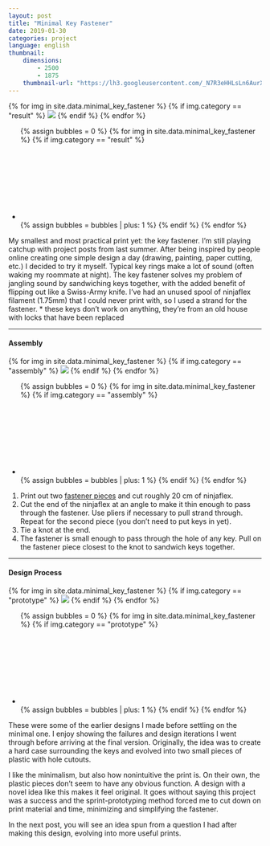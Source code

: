 ```yaml
---
layout: post
title: "Minimal Key Fastener"
date: 2019-01-30
categories: project
language: english
thumbnail: 
    dimensions: 
        - 2500
        - 1875
    thumbnail-url: "https://lh3.googleusercontent.com/_N7R3eHHLsLn6AurX-64pbwwaQsymcUJ7Ckjxxwojny3evKHr9g8Rylr5StMM_jiE8CMQAibUBsY1gVloxzgbq5q1G2luPPXVyI_gGJIjeJO8krjanXkqhR5bkm1QWm_9O4IX8IkryQ=w1920-h1080"
---
```


<main>
    <div>
        <div id="result" class="slide-gallery">
        {% for img in site.data.minimal_key_fastener %}
            {% if img.category == "result" %}
                <img class="slides" src="{{img.img-url}}">
            {% endif %}
        {% endfor %}
        <ul class="controls">
            {% assign bubbles = 0 %}
                {% for img in site.data.minimal_key_fastener %}
                    {% if img.category == "result" %}
                        <li class="slide-bubble highlight show" onclick="currentSlide({{bubbles}}, '#result')" onmouseover="currentSlide({{bubbles}}, '#result')">
                            <svg><circle/></svg> 
                        </li>
                        {% assign bubbles = bubbles | plus: 1 %}
                    {% endif %}
                {% endfor %}
        </ul>
    </div>
    <p>
        My smallest and most practical print yet: the key fastener. I’m still playing catchup with project posts from last summer. After being inspired by people online creating one simple design a day (drawing, painting, paper cutting, etc.) I decided to try it myself. Typical key rings make a lot of sound (often waking my roommate at night). The key fastener solves my problem of jangling sound by sandwiching keys together, with the added benefit of flipping out like a Swiss-Army knife. I’ve had an unused spool of ninjaflex filament (1.75mm) that I could never print with, so I used a strand for the 
        fastener. * these keys don’t work on anything, they’re from an old house with locks that have been replaced
    </p>
    <hr>
    <h4>Assembly</h4>
    <div>
        <div id="assembly" class="slide-gallery">
        {% for img in site.data.minimal_key_fastener %}
            {% if img.category == "assembly" %}
                <img class="slides" src="{{img.img-url}}">
            {% endif %}
        {% endfor %}
        <ul class="controls">
            {% assign bubbles = 0 %}
                {% for img in site.data.minimal_key_fastener %}
                    {% if img.category == "assembly" %}
                        <li class="slide-bubble highlight show" onclick="currentSlide({{bubbles}}, '#assembly')" onmouseover="currentSlide({{bubbles}}, '#assembly')">
                            <svg><circle/></svg> 
                        </li>
                        {% assign bubbles = bubbles | plus: 1 %}
                    {% endif %}
                {% endfor %}
        </ul>
    </div>
    <ol>
        <li>
            Print out two <a href="https://www.thingiverse.com/thing:3393281" target="_blank">fastener pieces</a> and cut roughly 20 cm of ninjaflex. 
        </li>
        <li>
            Cut the end of the ninjaflex at an angle to make it thin enough to pass through the fastener. Use pliers if necessary to pull strand through. Repeat for the second piece (you don’t need to put keys in yet). 
        </li>
        <li>
            Tie a knot at the end.
        </li>
        <li>
            The fastener is small enough to pass through the hole of any key. Pull on the fastener piece closest to the knot to sandwich keys together.
        </li>
    </ol>
    <hr>
    <h4>Design Process</h4>
    <div>
        <div id="prototype" class="slide-gallery">
        {% for img in site.data.minimal_key_fastener %}
            {% if img.category == "prototype" %}
                <img class="slides" src="{{img.img-url}}">
            {% endif %}
        {% endfor %}
        <ul class="controls">
            {% assign bubbles = 0 %}
                {% for img in site.data.minimal_key_fastener %}
                    {% if img.category == "prototype" %}
                        <li class="slide-bubble highlight hide" onclick="currentSlide({{bubbles}}, '#prototype')" onmouseover="currentSlide({{bubbles}}, '#prototype')">
                            <svg><circle/></svg> 
                        </li>
                        {% assign bubbles = bubbles | plus: 1 %}
                    {% endif %}
                {% endfor %}
        </ul>
    </div>
    <p>
        These were some of the earlier designs I made before settling on the minimal one. I enjoy showing the failures and design iterations I went through before arriving at the final version. Originally, the idea was to create a hard case surrounding the keys and evolved into two small pieces of plastic with hole cutouts. 
    </p>
    <p>
        I like the minimalism, but also how nonintuitive the print is. On their own, the plastic pieces don’t seem to have any obvious function. A design with a novel idea like this makes it feel original. It goes without saying this project was a success and the sprint-prototyping method forced me to cut down on print material and time, minimizing and simplifying the fastener.
    </p>
    <p>
        In the next post, you will see an idea spun from a question I had after making this design, evolving into more useful prints.
    </p>